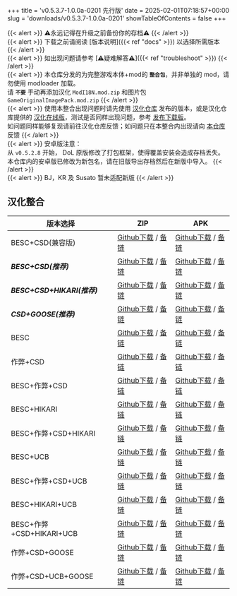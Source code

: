 +++
title = 'v0.5.3.7-1.0.0a-0201 先行版'
date = 2025-02-01T07:18:57+00:00
slug = 'downloads/v0.5.3.7-1.0.0a-0201'
showTableOfContents = false
+++

{{< alert >}}
⚠永远记得在升级之前备份你的存档⚠
{{< /alert >}}
<br>
{{< alert >}}
下载之前请阅读 [版本说明]({{< ref "docs" >}}) 以选择所需版本
{{< /alert >}}
<br>
{{< alert >}}
如出现问题请参考 [⚠疑难解答⚠]({{< ref "troubleshoot" >}})
{{< /alert >}}
<br>
{{< alert >}}
本仓库分发的为完整游戏本体+mod的 **`整合包`**，并非单独的 mod，请勿使用 modloader 加载。
<br>
请 **`不要`** 手动再添加汉化 `ModI18N.mod.zip` 和图片包 `GameOriginalImagePack.mod.zip`
{{< /alert >}}
<br>
{{< alert >}}
使用本整合出现问题时请先使用 [汉化仓库](https://github.com/Eltirosto/Degrees-of-Lewdity-Chinese-Localization) 发布的版本，或是汉化仓库提供的 [汉化在线版](https://eltirosto.github.io/Degrees-of-Lewdity-Chinese-Localization/)，测试是否同样出现问题，参考 [发布下载版](https://github.com/Eltirosto/Degrees-of-Lewdity-Chinese-Localization/blob/main/README.md#%E5%8F%91%E5%B8%83%E4%B8%8B%E8%BD%BD%E7%89%88)。
<br>
如问题同样能够复现请前往汉化仓库反馈；如问题只在本整合内出现请向 [本仓库](https://github.com/DoL-Lyra/Lyra/issues) 反馈
{{< /alert >}}
<br>
{{< alert >}}
安卓版注意：
<br>
从 `v0.5.2.8` 开始， DoL 原版修改了打包框架，使得覆盖安装会造成存档丢失。本仓库内的安卓版已修改为新包名，请在旧版导出存档然后在新版中导入。
{{< /alert >}}
<br>
{{< alert >}}
BJ，KR 及 Susato 暂未适配新版
{{< /alert >}}

## 汉化整合

| 版本选择                    | ZIP                                                                                                                                                                                                                                                                                                                      | APK                                                                                                                                                                                                                                                                                                                      |
| --------------------------- | ------------------------------------------------------------------------------------------------------------------------------------------------------------------------------------------------------------------------------------------------------------------------------------------------------------------------ | ------------------------------------------------------------------------------------------------------------------------------------------------------------------------------------------------------------------------------------------------------------------------------------------------------------------------ |
| BESC+CSD(兼容版)            | [Github下载](https://github.com/DoL-Lyra/Lyra/releases/download/v0.5.3.7-1.0.0a-0201/DoL-0.5.3.7-Lyra-1.0.0a-polyfill-cheat-csd-0201.zip) / [备链](https://mirror.ghproxy.com/https://github.com/DoL-Lyra/Lyra/releases/download/v0.5.3.7-1.0.0a-0201/DoL-0.5.3.7-Lyra-1.0.0a-polyfill-cheat-csd-0201.zip)               | [Github下载](https://github.com/DoL-Lyra/Lyra/releases/download/v0.5.3.7-1.0.0a-0201/DoL-0.5.3.7-Lyra-1.0.0a-polyfill-cheat-csd-0201.apk) / [备链](https://mirror.ghproxy.com/https://github.com/DoL-Lyra/Lyra/releases/download/v0.5.3.7-1.0.0a-0201/DoL-0.5.3.7-Lyra-1.0.0a-polyfill-cheat-csd-0201.apk)               |
| **_BESC+CSD(推荐)_**        | [Github下载](https://github.com/DoL-Lyra/Lyra/releases/download/v0.5.3.7-1.0.0a-0201/DoL-0.5.3.7-Lyra-1.0.0a-besc-csd-0201.zip) / [备链](https://mirror.ghproxy.com/https://github.com/DoL-Lyra/Lyra/releases/download/v0.5.3.7-1.0.0a-0201/DoL-0.5.3.7-Lyra-1.0.0a-besc-csd-0201.zip)                                   | [Github下载](https://github.com/DoL-Lyra/Lyra/releases/download/v0.5.3.7-1.0.0a-0201/DoL-0.5.3.7-Lyra-1.0.0a-besc-csd-0201.apk) / [备链](https://mirror.ghproxy.com/https://github.com/DoL-Lyra/Lyra/releases/download/v0.5.3.7-1.0.0a-0201/DoL-0.5.3.7-Lyra-1.0.0a-besc-csd-0201.apk)                                   |
| **_BESC+CSD+HIKARI(推荐)_** | [Github下载](https://github.com/DoL-Lyra/Lyra/releases/download/v0.5.3.7-1.0.0a-0201/DoL-0.5.3.7-Lyra-1.0.0a-besc-csd-hikari-0201.zip) / [备链](https://mirror.ghproxy.com/https://github.com/DoL-Lyra/Lyra/releases/download/v0.5.3.7-1.0.0a-0201/DoL-0.5.3.7-Lyra-1.0.0a-besc-csd-hikari-0201.zip)                     | [Github下载](https://github.com/DoL-Lyra/Lyra/releases/download/v0.5.3.7-1.0.0a-0201/DoL-0.5.3.7-Lyra-1.0.0a-besc-csd-hikari-0201.apk) / [备链](https://mirror.ghproxy.com/https://github.com/DoL-Lyra/Lyra/releases/download/v0.5.3.7-1.0.0a-0201/DoL-0.5.3.7-Lyra-1.0.0a-besc-csd-hikari-0201.apk)                     |
| **_CSD+GOOSE(推荐)_**       | [Github下载](https://github.com/DoL-Lyra/Lyra/releases/download/v0.5.3.7-1.0.0a-0201/DoL-0.5.3.7-Lyra-1.0.0a-csd-goose-0201.zip) / [备链](https://mirror.ghproxy.com/https://github.com/DoL-Lyra/Lyra/releases/download/v0.5.3.7-1.0.0a-0201/DoL-0.5.3.7-Lyra-1.0.0a-csd-goose-0201.zip)                                 | [Github下载](https://github.com/DoL-Lyra/Lyra/releases/download/v0.5.3.7-1.0.0a-0201/DoL-0.5.3.7-Lyra-1.0.0a-csd-goose-0201.apk) / [备链](https://mirror.ghproxy.com/https://github.com/DoL-Lyra/Lyra/releases/download/v0.5.3.7-1.0.0a-0201/DoL-0.5.3.7-Lyra-1.0.0a-csd-goose-0201.apk)                                 |
| BESC                        | [Github下载](https://github.com/DoL-Lyra/Lyra/releases/download/v0.5.3.7-1.0.0a-0201/DoL-0.5.3.7-Lyra-1.0.0a-besc-0201.zip) / [备链](https://mirror.ghproxy.com/https://github.com/DoL-Lyra/Lyra/releases/download/v0.5.3.7-1.0.0a-0201/DoL-0.5.3.7-Lyra-1.0.0a-besc-0201.zip)                                           | [Github下载](https://github.com/DoL-Lyra/Lyra/releases/download/v0.5.3.7-1.0.0a-0201/DoL-0.5.3.7-Lyra-1.0.0a-besc-0201.apk) / [备链](https://mirror.ghproxy.com/https://github.com/DoL-Lyra/Lyra/releases/download/v0.5.3.7-1.0.0a-0201/DoL-0.5.3.7-Lyra-1.0.0a-besc-0201.apk)                                           |
| 作弊+CSD                    | [Github下载](https://github.com/DoL-Lyra/Lyra/releases/download/v0.5.3.7-1.0.0a-0201/DoL-0.5.3.7-Lyra-1.0.0a-cheat-csd-0201.zip) / [备链](https://mirror.ghproxy.com/https://github.com/DoL-Lyra/Lyra/releases/download/v0.5.3.7-1.0.0a-0201/DoL-0.5.3.7-Lyra-1.0.0a-cheat-csd-0201.zip)                                 | [Github下载](https://github.com/DoL-Lyra/Lyra/releases/download/v0.5.3.7-1.0.0a-0201/DoL-0.5.3.7-Lyra-1.0.0a-cheat-csd-0201.apk) / [备链](https://mirror.ghproxy.com/https://github.com/DoL-Lyra/Lyra/releases/download/v0.5.3.7-1.0.0a-0201/DoL-0.5.3.7-Lyra-1.0.0a-cheat-csd-0201.apk)                                 |
| BESC+作弊+CSD               | [Github下载](https://github.com/DoL-Lyra/Lyra/releases/download/v0.5.3.7-1.0.0a-0201/DoL-0.5.3.7-Lyra-1.0.0a-besc-cheat-csd-0201.zip) / [备链](https://mirror.ghproxy.com/https://github.com/DoL-Lyra/Lyra/releases/download/v0.5.3.7-1.0.0a-0201/DoL-0.5.3.7-Lyra-1.0.0a-besc-cheat-csd-0201.zip)                       | [Github下载](https://github.com/DoL-Lyra/Lyra/releases/download/v0.5.3.7-1.0.0a-0201/DoL-0.5.3.7-Lyra-1.0.0a-besc-cheat-csd-0201.apk) / [备链](https://mirror.ghproxy.com/https://github.com/DoL-Lyra/Lyra/releases/download/v0.5.3.7-1.0.0a-0201/DoL-0.5.3.7-Lyra-1.0.0a-besc-cheat-csd-0201.apk)                       |
| BESC+HIKARI                 | [Github下载](https://github.com/DoL-Lyra/Lyra/releases/download/v0.5.3.7-1.0.0a-0201/DoL-0.5.3.7-Lyra-1.0.0a-besc-hikari-0201.zip) / [备链](https://mirror.ghproxy.com/https://github.com/DoL-Lyra/Lyra/releases/download/v0.5.3.7-1.0.0a-0201/DoL-0.5.3.7-Lyra-1.0.0a-besc-hikari-0201.zip)                             | [Github下载](https://github.com/DoL-Lyra/Lyra/releases/download/v0.5.3.7-1.0.0a-0201/DoL-0.5.3.7-Lyra-1.0.0a-besc-hikari-0201.apk) / [备链](https://mirror.ghproxy.com/https://github.com/DoL-Lyra/Lyra/releases/download/v0.5.3.7-1.0.0a-0201/DoL-0.5.3.7-Lyra-1.0.0a-besc-hikari-0201.apk)                             |
| BESC+作弊+CSD+HIKARI        | [Github下载](https://github.com/DoL-Lyra/Lyra/releases/download/v0.5.3.7-1.0.0a-0201/DoL-0.5.3.7-Lyra-1.0.0a-besc-cheat-csd-hikari-0201.zip) / [备链](https://mirror.ghproxy.com/https://github.com/DoL-Lyra/Lyra/releases/download/v0.5.3.7-1.0.0a-0201/DoL-0.5.3.7-Lyra-1.0.0a-besc-cheat-csd-hikari-0201.zip)         | [Github下载](https://github.com/DoL-Lyra/Lyra/releases/download/v0.5.3.7-1.0.0a-0201/DoL-0.5.3.7-Lyra-1.0.0a-besc-cheat-csd-hikari-0201.apk) / [备链](https://mirror.ghproxy.com/https://github.com/DoL-Lyra/Lyra/releases/download/v0.5.3.7-1.0.0a-0201/DoL-0.5.3.7-Lyra-1.0.0a-besc-cheat-csd-hikari-0201.apk)         |
| BESC+UCB                    | [Github下载](https://github.com/DoL-Lyra/Lyra/releases/download/v0.5.3.7-1.0.0a-0201/DoL-0.5.3.7-Lyra-1.0.0a-besc-ucb-0201.zip) / [备链](https://mirror.ghproxy.com/https://github.com/DoL-Lyra/Lyra/releases/download/v0.5.3.7-1.0.0a-0201/DoL-0.5.3.7-Lyra-1.0.0a-besc-ucb-0201.zip)                                   | [Github下载](https://github.com/DoL-Lyra/Lyra/releases/download/v0.5.3.7-1.0.0a-0201/DoL-0.5.3.7-Lyra-1.0.0a-besc-ucb-0201.apk) / [备链](https://mirror.ghproxy.com/https://github.com/DoL-Lyra/Lyra/releases/download/v0.5.3.7-1.0.0a-0201/DoL-0.5.3.7-Lyra-1.0.0a-besc-ucb-0201.apk)                                   |
| BESC+作弊+CSD+UCB           | [Github下载](https://github.com/DoL-Lyra/Lyra/releases/download/v0.5.3.7-1.0.0a-0201/DoL-0.5.3.7-Lyra-1.0.0a-besc-cheat-csd-ucb-0201.zip) / [备链](https://mirror.ghproxy.com/https://github.com/DoL-Lyra/Lyra/releases/download/v0.5.3.7-1.0.0a-0201/DoL-0.5.3.7-Lyra-1.0.0a-besc-cheat-csd-ucb-0201.zip)               | [Github下载](https://github.com/DoL-Lyra/Lyra/releases/download/v0.5.3.7-1.0.0a-0201/DoL-0.5.3.7-Lyra-1.0.0a-besc-cheat-csd-ucb-0201.apk) / [备链](https://mirror.ghproxy.com/https://github.com/DoL-Lyra/Lyra/releases/download/v0.5.3.7-1.0.0a-0201/DoL-0.5.3.7-Lyra-1.0.0a-besc-cheat-csd-ucb-0201.apk)               |
| BESC+HIKARI+UCB             | [Github下载](https://github.com/DoL-Lyra/Lyra/releases/download/v0.5.3.7-1.0.0a-0201/DoL-0.5.3.7-Lyra-1.0.0a-besc-hikari-ucb-0201.zip) / [备链](https://mirror.ghproxy.com/https://github.com/DoL-Lyra/Lyra/releases/download/v0.5.3.7-1.0.0a-0201/DoL-0.5.3.7-Lyra-1.0.0a-besc-hikari-ucb-0201.zip)                     | [Github下载](https://github.com/DoL-Lyra/Lyra/releases/download/v0.5.3.7-1.0.0a-0201/DoL-0.5.3.7-Lyra-1.0.0a-besc-hikari-ucb-0201.apk) / [备链](https://mirror.ghproxy.com/https://github.com/DoL-Lyra/Lyra/releases/download/v0.5.3.7-1.0.0a-0201/DoL-0.5.3.7-Lyra-1.0.0a-besc-hikari-ucb-0201.apk)                     |
| BESC+作弊+CSD+HIKARI+UCB    | [Github下载](https://github.com/DoL-Lyra/Lyra/releases/download/v0.5.3.7-1.0.0a-0201/DoL-0.5.3.7-Lyra-1.0.0a-besc-cheat-csd-hikari-ucb-0201.zip) / [备链](https://mirror.ghproxy.com/https://github.com/DoL-Lyra/Lyra/releases/download/v0.5.3.7-1.0.0a-0201/DoL-0.5.3.7-Lyra-1.0.0a-besc-cheat-csd-hikari-ucb-0201.zip) | [Github下载](https://github.com/DoL-Lyra/Lyra/releases/download/v0.5.3.7-1.0.0a-0201/DoL-0.5.3.7-Lyra-1.0.0a-besc-cheat-csd-hikari-ucb-0201.apk) / [备链](https://mirror.ghproxy.com/https://github.com/DoL-Lyra/Lyra/releases/download/v0.5.3.7-1.0.0a-0201/DoL-0.5.3.7-Lyra-1.0.0a-besc-cheat-csd-hikari-ucb-0201.apk) |
| 作弊+CSD+GOOSE              | [Github下载](https://github.com/DoL-Lyra/Lyra/releases/download/v0.5.3.7-1.0.0a-0201/DoL-0.5.3.7-Lyra-1.0.0a-cheat-csd-goose-0201.zip) / [备链](https://mirror.ghproxy.com/https://github.com/DoL-Lyra/Lyra/releases/download/v0.5.3.7-1.0.0a-0201/DoL-0.5.3.7-Lyra-1.0.0a-cheat-csd-goose-0201.zip)                     | [Github下载](https://github.com/DoL-Lyra/Lyra/releases/download/v0.5.3.7-1.0.0a-0201/DoL-0.5.3.7-Lyra-1.0.0a-cheat-csd-goose-0201.apk) / [备链](https://mirror.ghproxy.com/https://github.com/DoL-Lyra/Lyra/releases/download/v0.5.3.7-1.0.0a-0201/DoL-0.5.3.7-Lyra-1.0.0a-cheat-csd-goose-0201.apk)                     |
| 作弊+CSD+UCB+GOOSE          | [Github下载](https://github.com/DoL-Lyra/Lyra/releases/download/v0.5.3.7-1.0.0a-0201/DoL-0.5.3.7-Lyra-1.0.0a-cheat-csd-goose-ucb-0201.zip) / [备链](https://mirror.ghproxy.com/https://github.com/DoL-Lyra/Lyra/releases/download/v0.5.3.7-1.0.0a-0201/DoL-0.5.3.7-Lyra-1.0.0a-cheat-csd-goose-ucb-0201.zip)             | [Github下载](https://github.com/DoL-Lyra/Lyra/releases/download/v0.5.3.7-1.0.0a-0201/DoL-0.5.3.7-Lyra-1.0.0a-cheat-csd-goose-ucb-0201.apk) / [备链](https://mirror.ghproxy.com/https://github.com/DoL-Lyra/Lyra/releases/download/v0.5.3.7-1.0.0a-0201/DoL-0.5.3.7-Lyra-1.0.0a-cheat-csd-goose-ucb-0201.apk)             |
